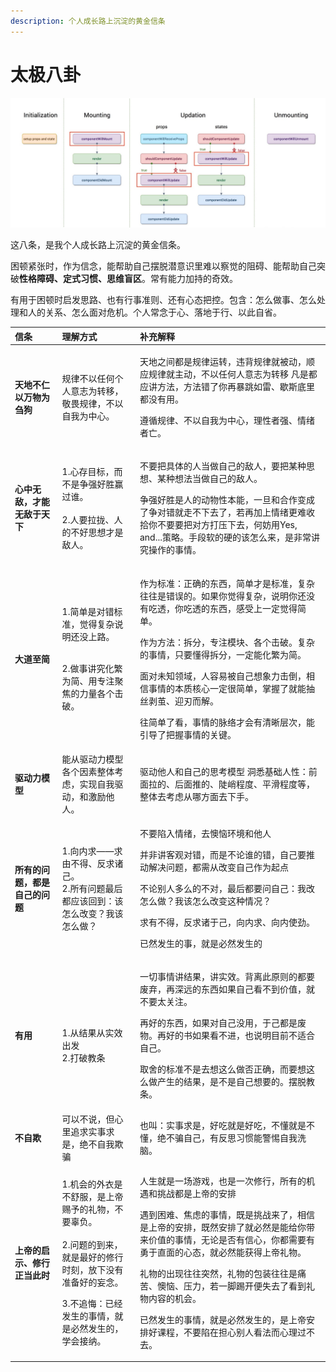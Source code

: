 ```yaml
---
description: 个人成长路上沉淀的黄金信条
---
```


# 太极八卦

![](../.gitbook/assets/image%20%2812%29.png)

这八条，是我个人成长路上沉淀的黄金信条。

困顿紧张时，作为信念，能帮助自己摆脱潜意识里难以察觉的阻碍、能帮助自己突破**性格障碍、定式习惯、思维盲区**。常有能力加持的奇效。

有用于困顿时启发思路、也有行事准则、还有心态把控。包含：怎么做事、怎么处理和人的关系、怎么面对危机。个人常念于心、落地于行、以此自省。



<table>
  <thead>
    <tr>
      <th style="text-align:left">&#x4FE1;&#x6761;</th>
      <th style="text-align:left">&#x7406;&#x89E3;&#x65B9;&#x5F0F;</th>
      <th style="text-align:left">&#x8865;&#x5145;&#x89E3;&#x91CA;</th>
    </tr>
  </thead>
  <tbody>
    <tr>
      <td style="text-align:left"><b>&#x5929;&#x5730;&#x4E0D;&#x4EC1;&#x4EE5;&#x4E07;&#x7269;&#x4E3A;&#x520D;&#x72D7;</b>
      </td>
      <td style="text-align:left">&#x89C4;&#x5F8B;&#x4E0D;&#x4EE5;&#x4EFB;&#x4F55;&#x4E2A;&#x4EBA;&#x610F;&#x5FD7;&#x4E3A;&#x8F6C;&#x79FB;&#xFF0C;&#x656C;&#x754F;&#x89C4;&#x5F8B;&#xFF0C;&#x4E0D;&#x4EE5;&#x81EA;&#x6211;&#x4E3A;&#x4E2D;&#x5FC3;&#x3002;&#x200B;</td>
      <td
      style="text-align:left">
        <p>&#x5929;&#x5730;&#x4E4B;&#x95F4;&#x90FD;&#x662F;&#x89C4;&#x5F8B;&#x8FD0;&#x8F6C;&#xFF0C;&#x8FDD;&#x80CC;&#x89C4;&#x5F8B;&#x5C31;&#x88AB;&#x52A8;&#xFF0C;&#x987A;&#x5E94;&#x89C4;&#x5F8B;&#x5C31;&#x4E3B;&#x52A8;&#xFF0C;&#x4E0D;&#x4EE5;&#x4EFB;&#x4F55;&#x4EBA;&#x610F;&#x5FD7;&#x4E3A;&#x8F6C;&#x79FB;
          &#x200B; &#x51E1;&#x662F;&#x90FD;&#x5E94;&#x8BB2;&#x65B9;&#x6CD5;&#xFF0C;&#x65B9;&#x6CD5;&#x9519;&#x4E86;&#x4F60;&#x518D;&#x66B4;&#x8DF3;&#x5982;&#x96F7;&#x3001;&#x6B47;&#x65AF;&#x5E95;&#x91CC;&#x90FD;&#x6CA1;&#x6709;&#x7528;&#x3002;</p>
        <p>&#x9075;&#x5FAA;&#x89C4;&#x5F8B;&#x3001;&#x4E0D;&#x4EE5;&#x81EA;&#x6211;&#x4E3A;&#x4E2D;&#x5FC3;&#xFF0C;&#x7406;&#x6027;&#x8005;&#x5F3A;&#x3001;&#x60C5;&#x7EEA;&#x8005;&#x4EA1;&#x3002;</p>
        </td>
    </tr>
    <tr>
      <td style="text-align:left"><b>&#x5FC3;&#x4E2D;&#x65E0;&#x654C;&#xFF0C;&#x624D;&#x80FD;&#x65E0;&#x654C;&#x4E8E;&#x5929;&#x4E0B;</b>
      </td>
      <td style="text-align:left">
        <p>&#x200B;1.&#x5FC3;&#x5B58;&#x76EE;&#x6807;&#xFF0C;&#x800C;&#x4E0D;&#x662F;&#x4E89;&#x5F3A;&#x597D;&#x80DC;&#x8D62;&#x8FC7;&#x8C01;&#x3002;
          <br
          />
          <br />2.&#x4EBA;&#x8981;&#x62C9;&#x62E2;&#x3001;&#x4EBA;&#x7684;&#x4E0D;&#x597D;&#x601D;&#x60F3;&#x624D;&#x662F;&#x654C;&#x4EBA;&#x3002;</p>
        <p></p>
      </td>
      <td style="text-align:left">
        <p>&#x4E0D;&#x8981;&#x628A;&#x5177;&#x4F53;&#x7684;&#x4EBA;&#x5F53;&#x505A;&#x81EA;&#x5DF1;&#x7684;&#x654C;&#x4EBA;&#xFF0C;&#x8981;&#x628A;&#x67D0;&#x79CD;&#x601D;&#x60F3;&#x3001;&#x67D0;&#x79CD;&#x60F3;&#x6CD5;&#x5F53;&#x505A;&#x81EA;&#x5DF1;&#x7684;&#x654C;&#x4EBA;&#x3002;
          &#x200B;</p>
        <p></p>
        <p>&#x4E89;&#x5F3A;&#x597D;&#x80DC;&#x662F;&#x4EBA;&#x7684;&#x52A8;&#x7269;&#x6027;&#x672C;&#x80FD;&#xFF0C;&#x4E00;&#x65E6;&#x548C;&#x5408;&#x4F5C;&#x53D8;&#x6210;&#x4E86;&#x4E89;&#x5BF9;&#x9519;&#x5C31;&#x8D70;&#x4E0D;&#x4E0B;&#x53BB;&#x4E86;&#xFF0C;&#x82E5;&#x518D;&#x52A0;&#x4E0A;&#x60C5;&#x7EEA;&#x66F4;&#x96BE;&#x6536;&#x62FE;&#x4F60;&#x4E0D;&#x8981;&#x8981;&#x628A;&#x5BF9;&#x65B9;&#x6253;&#x538B;&#x4E0B;&#x53BB;&#xFF0C;&#x4F55;&#x59A8;&#x7528;Yes,
          and...&#x7B56;&#x7565;&#x3002;&#x624B;&#x6BB5;&#x8F6F;&#x7684;&#x786C;&#x7684;&#x8BE5;&#x600E;&#x4E48;&#x6765;&#xFF0C;&#x662F;&#x975E;&#x5E38;&#x8BB2;&#x7A76;&#x64CD;&#x4F5C;&#x7684;&#x4E8B;&#x60C5;&#x3002;</p>
      </td>
    </tr>
    <tr>
      <td style="text-align:left"><b>&#x5927;&#x9053;&#x81F3;&#x7B80;</b>
      </td>
      <td style="text-align:left">
        <p>1.&#x7B80;&#x5355;&#x662F;&#x5BF9;&#x9519;&#x6807;&#x51C6;&#xFF0C;&#x89C9;&#x5F97;&#x590D;&#x6742;&#x8BF4;&#x660E;&#x8FD8;&#x6CA1;&#x4E0A;&#x8DEF;&#x3002;</p>
        <p>
          <br />2.&#x505A;&#x4E8B;&#x8BB2;&#x7A76;&#x5316;&#x7E41;&#x4E3A;&#x7B80;&#x3001;&#x7528;&#x4E13;&#x6CE8;&#x805A;&#x7126;&#x7684;&#x529B;&#x91CF;&#x5404;&#x4E2A;&#x51FB;&#x7834;&#x3002;</p>
      </td>
      <td style="text-align:left">
        <p>&#x4F5C;&#x4E3A;&#x6807;&#x51C6;&#xFF1A;&#x6B63;&#x786E;&#x7684;&#x4E1C;&#x897F;&#xFF0C;&#x7B80;&#x5355;&#x624D;&#x662F;&#x6807;&#x51C6;&#xFF0C;&#x590D;&#x6742;&#x5F80;&#x5F80;&#x662F;&#x9519;&#x8BEF;&#x7684;&#x3002;&#x5982;&#x679C;&#x4F60;&#x89C9;&#x5F97;&#x590D;&#x6742;&#xFF0C;&#x8BF4;&#x660E;&#x4F60;&#x8FD8;&#x6CA1;&#x6709;&#x5403;&#x900F;&#xFF0C;&#x4F60;&#x5403;&#x900F;&#x7684;&#x4E1C;&#x897F;&#xFF0C;&#x611F;&#x53D7;&#x4E0A;&#x4E00;&#x5B9A;&#x89C9;&#x5F97;&#x7B80;&#x5355;&#x3002;</p>
        <p>&#x4F5C;&#x4E3A;&#x65B9;&#x6CD5;&#xFF1A;&#x62C6;&#x5206;&#xFF0C;&#x4E13;&#x6CE8;&#x6A21;&#x5757;&#x3001;&#x5404;&#x4E2A;&#x51FB;&#x7834;&#x3002;&#x590D;&#x6742;&#x7684;&#x4E8B;&#x60C5;&#xFF0C;&#x53EA;&#x8981;&#x61C2;&#x5F97;&#x62C6;&#x5206;&#xFF0C;&#x4E00;&#x5B9A;&#x80FD;&#x5316;&#x7E41;&#x4E3A;&#x7B80;&#x200B;&#x200B;&#x3002;</p>
        <p>&#x9762;&#x5BF9;&#x672A;&#x77E5;&#x9886;&#x57DF;&#xFF0C;&#x4EBA;&#x5BB9;&#x6613;&#x88AB;&#x81EA;&#x5DF1;&#x60F3;&#x8C61;&#x529B;&#x51FB;&#x5012;&#xFF0C;&#x76F8;&#x4FE1;&#x4E8B;&#x60C5;&#x7684;&#x672C;&#x8D28;&#x6838;&#x5FC3;&#x4E00;&#x5B9A;&#x5F88;&#x7B80;&#x5355;&#xFF0C;&#x638C;&#x63E1;&#x4E86;&#x5C31;&#x80FD;&#x62BD;&#x4E1D;&#x5265;&#x8327;&#x3001;&#x8FCE;&#x5203;&#x800C;&#x89E3;&#x3002;</p>
        <p>&#x5F80;&#x7B80;&#x5355;&#x4E86;&#x770B;&#xFF0C;&#x4E8B;&#x60C5;&#x7684;&#x8109;&#x7EDC;&#x624D;&#x4F1A;&#x6709;&#x6E05;&#x6670;&#x5C42;&#x6B21;&#xFF0C;&#x80FD;&#x5F15;&#x5BFC;&#x4E86;&#x628A;&#x63E1;&#x4E8B;&#x60C5;&#x7684;&#x5173;&#x952E;&#x3002;</p>
      </td>
    </tr>
    <tr>
      <td style="text-align:left"><b>&#x9A71;&#x52A8;&#x529B;&#x6A21;&#x578B;</b>
      </td>
      <td style="text-align:left">&#x80FD;&#x4ECE;&#x9A71;&#x52A8;&#x529B;&#x6A21;&#x578B;&#x5404;&#x4E2A;&#x56E0;&#x7D20;&#x6574;&#x4F53;&#x8003;&#x8651;&#xFF0C;&#x5B9E;&#x73B0;&#x81EA;&#x6211;&#x9A71;&#x52A8;&#xFF0C;&#x548C;&#x6FC0;&#x52B1;&#x4ED6;&#x4EBA;&#x3002;</td>
      <td
      style="text-align:left">&#x9A71;&#x52A8;&#x4ED6;&#x4EBA;&#x548C;&#x81EA;&#x5DF1;&#x7684;&#x601D;&#x8003;&#x6A21;&#x578B;
        &#x200B; &#x6D1E;&#x6089;&#x57FA;&#x7840;&#x4EBA;&#x6027;&#xFF1A;&#x524D;&#x9762;&#x62C9;&#x7684;&#x3001;&#x540E;&#x9762;&#x63A8;&#x7684;&#x3001;&#x9661;&#x5CED;&#x7A0B;&#x5EA6;&#x3001;&#x5E73;&#x6ED1;&#x7A0B;&#x5EA6;&#x7B49;&#xFF0C;&#x6574;&#x4F53;&#x53BB;&#x8003;&#x8651;&#x4ECE;&#x54EA;&#x65B9;&#x9762;&#x53BB;&#x4E0B;&#x624B;&#x3002;</td>
    </tr>
    <tr>
      <td style="text-align:left"><b>&#x6240;&#x6709;&#x7684;&#x95EE;&#x9898;&#xFF0C;&#x90FD;&#x662F;&#x81EA;&#x5DF1;&#x7684;&#x95EE;&#x9898;</b>
      </td>
      <td style="text-align:left">1.&#x5411;&#x5185;&#x6C42;&#x2014;&#x2014;&#x6C42;&#x7531;&#x4E0D;&#x5F97;&#x3001;&#x53CD;&#x6C42;&#x8BF8;&#x5DF1;&#x3002;
        <br
        />2.&#x6240;&#x6709;&#x95EE;&#x9898;&#x6700;&#x540E;&#x90FD;&#x5E94;&#x8BE5;&#x56DE;&#x5230;&#xFF1A;&#x8BE5;&#x600E;&#x4E48;&#x6539;&#x53D8;&#xFF1F;&#x6211;&#x8BE5;&#x600E;&#x4E48;&#x505A;&#xFF1F;</td>
      <td
      style="text-align:left">
        <p>&#x4E0D;&#x8981;&#x9677;&#x5165;&#x60C5;&#x7EEA;&#xFF0C;&#x53BB;&#x61CA;&#x607C;&#x73AF;&#x5883;&#x548C;&#x4ED6;&#x4EBA;</p>
        <p>&#x5E76;&#x975E;&#x8BB2;&#x5BA2;&#x89C2;&#x5BF9;&#x9519;&#xFF0C;&#x800C;&#x662F;&#x4E0D;&#x8BBA;&#x8C01;&#x7684;&#x9519;&#xFF0C;&#x81EA;&#x5DF1;&#x8981;&#x63A8;&#x52A8;&#x89E3;&#x51B3;&#x95EE;&#x9898;&#xFF0C;&#x90FD;&#x9700;&#x4ECE;&#x6539;&#x53D8;&#x81EA;&#x5DF1;&#x4F5C;&#x4E3A;&#x8D77;&#x70B9;</p>
        <p>&#x4E0D;&#x8BBA;&#x522B;&#x4EBA;&#x591A;&#x4E48;&#x7684;&#x4E0D;&#x5BF9;&#xFF0C;&#x6700;&#x540E;&#x90FD;&#x8981;&#x95EE;&#x81EA;&#x5DF1;&#xFF1A;&#x6211;&#x6539;&#x600E;&#x4E48;&#x505A;&#xFF1F;&#x6211;&#x8BE5;&#x600E;&#x4E48;&#x6539;&#x53D8;&#x8FD9;&#x79CD;&#x60C5;&#x51B5;&#xFF1F;</p>
        <p>&#x6C42;&#x6709;&#x4E0D;&#x5F97;&#xFF0C;&#x53CD;&#x6C42;&#x8BF8;&#x4E8E;&#x5DF1;&#xFF0C;&#x5411;&#x5185;&#x6C42;&#x3001;&#x5411;&#x5185;&#x4F7F;&#x52B2;&#x3002;</p>
        <p>&#x5DF2;&#x7136;&#x53D1;&#x751F;&#x7684;&#x4E8B;&#xFF0C;&#x5C31;&#x662F;&#x5FC5;&#x7136;&#x53D1;&#x751F;&#x7684;</p>
        </td>
    </tr>
    <tr>
      <td style="text-align:left"><b>&#x6709;&#x7528;</b>
      </td>
      <td style="text-align:left">
        <p>&#x200B;<em> </em>
        </p>
        <p></p>
        <p>1.&#x4ECE;&#x7ED3;&#x679C;&#x4ECE;&#x5B9E;&#x6548;&#x51FA;&#x53D1;
          <br
          />2.&#x6253;&#x7834;&#x6559;&#x6761;</p>
        <p></p>
      </td>
      <td style="text-align:left">
        <p>&#x4E00;&#x5207;&#x4E8B;&#x60C5;&#x8BB2;&#x7ED3;&#x679C;&#xFF0C;&#x8BB2;&#x5B9E;&#x6548;&#x3002;&#x80CC;&#x79BB;&#x6B64;&#x539F;&#x5219;&#x7684;&#x90FD;&#x8981;&#x5E9F;&#x5F03;&#xFF0C;&#x518D;&#x6DF1;&#x8FDC;&#x7684;&#x4E1C;&#x897F;&#x5982;&#x679C;&#x81EA;&#x5DF1;&#x770B;&#x4E0D;&#x5230;&#x4EF7;&#x503C;&#xFF0C;&#x5C31;&#x4E0D;&#x8981;&#x592A;&#x5173;&#x6CE8;&#x3002;</p>
        <p>&#x518D;&#x597D;&#x7684;&#x4E1C;&#x897F;&#xFF0C;&#x5982;&#x679C;&#x5BF9;&#x81EA;&#x5DF1;&#x6CA1;&#x7528;&#xFF0C;&#x4E8E;&#x5DF1;&#x90FD;&#x662F;&#x5E9F;&#x7269;&#x3002;&#x518D;&#x597D;&#x7684;&#x4E66;&#x5982;&#x679C;&#x770B;&#x4E0D;&#x8FDB;&#xFF0C;&#x4E5F;&#x8BF4;&#x660E;&#x76EE;&#x524D;&#x4E0D;&#x9002;&#x5408;&#x81EA;&#x5DF1;&#x3002;</p>
        <p>&#x53D6;&#x820D;&#x7684;&#x6807;&#x51C6;&#x4E0D;&#x662F;&#x53BB;&#x60F3;&#x8FD9;&#x4E48;&#x505A;&#x5426;&#x6B63;&#x786E;&#xFF0C;&#x800C;&#x8981;&#x60F3;&#x8FD9;&#x4E48;&#x505A;&#x4EA7;&#x751F;&#x7684;&#x7ED3;&#x679C;&#xFF0C;&#x662F;&#x4E0D;&#x662F;&#x81EA;&#x5DF1;&#x60F3;&#x8981;&#x7684;&#x3002;&#x6446;&#x8131;&#x6559;&#x6761;&#x3002;</p>
      </td>
    </tr>
    <tr>
      <td style="text-align:left"><b>&#x4E0D;&#x81EA;&#x6B3A;</b>
      </td>
      <td style="text-align:left">&#x53EF;&#x4EE5;&#x4E0D;&#x8BF4;&#xFF0C;&#x4F46;&#x5FC3;&#x91CC;&#x8FFD;&#x6C42;&#x5B9E;&#x4E8B;&#x6C42;&#x662F;&#xFF0C;&#x7EDD;&#x4E0D;&#x81EA;&#x6211;&#x6B3A;&#x9A97;</td>
      <td
      style="text-align:left">&#x4E5F;&#x53EB;&#xFF1A;&#x5B9E;&#x4E8B;&#x6C42;&#x662F;&#xFF0C;&#x597D;&#x5403;&#x5C31;&#x662F;&#x597D;&#x5403;&#xFF0C;&#x4E0D;&#x61C2;&#x5C31;&#x662F;&#x4E0D;&#x61C2;&#xFF0C;&#x7EDD;&#x4E0D;&#x9A97;&#x81EA;&#x5DF1;&#xFF0C;&#x6709;&#x53CD;&#x601D;&#x4E60;&#x60EF;&#x80FD;&#x8B66;&#x60D5;&#x81EA;&#x6211;&#x6D17;&#x8111;&#x3002;</td>
    </tr>
    <tr>
      <td style="text-align:left"><b>&#x4E0A;&#x5E1D;&#x7684;&#x542F;&#x793A;&#x3001;&#x4FEE;&#x884C;&#x6B63;&#x5F53;&#x6B64;&#x65F6;</b>
      </td>
      <td style="text-align:left">
        <p>1.&#x673A;&#x4F1A;&#x7684;&#x5916;&#x8863;&#x662F;&#x4E0D;&#x8212;&#x670D;&#xFF0C;&#x662F;&#x4E0A;&#x5E1D;&#x8D50;&#x4E88;&#x7684;&#x793C;&#x7269;&#xFF0C;&#x4E0D;&#x8981;&#x8F9C;&#x8D1F;&#x3002;
          <br
          />
          <br />2.&#x95EE;&#x9898;&#x7684;&#x5230;&#x6765;&#xFF0C;&#x5C31;&#x662F;&#x6700;&#x597D;&#x7684;&#x4FEE;&#x884C;&#x65F6;&#x523B;&#xFF0C;&#x653E;&#x4E0B;&#x6CA1;&#x6709;&#x51C6;&#x5907;&#x597D;&#x7684;&#x5984;&#x5FF5;&#x3002;
          <br
          />
        </p>
        <p>3.&#x4E0D;&#x8FFD;&#x6094;&#xFF1A;&#x5DF2;&#x7ECF;&#x53D1;&#x751F;&#x7684;&#x4E8B;&#x60C5;&#xFF0C;&#x5C31;&#x662F;&#x5FC5;&#x7136;&#x53D1;&#x751F;&#x7684;&#xFF0C;&#x5B66;&#x4F1A;&#x63A5;&#x7EB3;&#x3002;</p>
      </td>
      <td style="text-align:left">
        <p>&#x4EBA;&#x751F;&#x5C31;&#x662F;&#x4E00;&#x573A;&#x6E38;&#x620F;&#xFF0C;&#x4E5F;&#x662F;&#x4E00;&#x6B21;&#x4FEE;&#x884C;&#xFF0C;&#x6240;&#x6709;&#x7684;&#x673A;&#x9047;&#x548C;&#x6311;&#x6218;&#x90FD;&#x662F;&#x4E0A;&#x5E1D;&#x7684;&#x5B89;&#x6392;</p>
        <p>&#x9047;&#x5230;&#x56F0;&#x96BE;&#x3001;&#x7126;&#x8651;&#x7684;&#x4E8B;&#x60C5;&#xFF0C;&#x65E2;&#x662F;&#x6311;&#x6218;&#x6765;&#x4E86;&#xFF0C;&#x76F8;&#x4FE1;&#x662F;&#x4E0A;&#x5E1D;&#x7684;&#x5B89;&#x6392;&#xFF0C;&#x65E2;&#x7136;&#x5B89;&#x6392;&#x4E86;&#x5C31;&#x5FC5;&#x7136;&#x662F;&#x80FD;&#x7ED9;&#x4F60;&#x5E26;&#x6765;&#x4EF7;&#x503C;&#x7684;&#x4E8B;&#x60C5;&#xFF0C;&#x65E0;&#x8BBA;&#x662F;&#x5426;&#x6709;&#x4FE1;&#x5FC3;&#xFF0C;&#x4F60;&#x90FD;&#x9700;&#x8981;&#x6709;&#x52C7;&#x4E8E;&#x76F4;&#x9762;&#x7684;&#x5FC3;&#x6001;&#xFF0C;&#x5C31;&#x5FC5;&#x7136;&#x80FD;&#x83B7;&#x5F97;&#x4E0A;&#x5E1D;&#x793C;&#x7269;&#x3002;</p>
        <p>&#x793C;&#x7269;&#x7684;&#x51FA;&#x73B0;&#x5F80;&#x5F80;&#x7A81;&#x7136;&#xFF0C;&#x793C;&#x7269;&#x7684;&#x5305;&#x88C5;&#x5F80;&#x5F80;&#x662F;&#x75DB;&#x82E6;&#x3001;&#x61CA;&#x607C;&#x3001;&#x538B;&#x529B;&#xFF0C;&#x82E5;&#x4E00;&#x811A;&#x8E22;&#x5F00;&#x4FBF;&#x5931;&#x53BB;&#x4E86;&#x770B;&#x5230;&#x793C;&#x7269;&#x5185;&#x5BB9;&#x7684;&#x673A;&#x4F1A;&#x3002;</p>
        <p>&#x5DF2;&#x7136;&#x53D1;&#x751F;&#x7684;&#x4E8B;&#x60C5;&#xFF0C;&#x5C31;&#x662F;&#x5FC5;&#x7136;&#x53D1;&#x751F;&#x7684;&#xFF0C;&#x662F;&#x4E0A;&#x5E1D;&#x5B89;&#x6392;&#x597D;&#x8BFE;&#x7A0B;&#xFF0C;&#x4E0D;&#x8981;&#x9677;&#x5728;&#x62C5;&#x5FC3;&#x522B;&#x4EBA;&#x770B;&#x6CD5;&#x800C;&#x5FC3;&#x7406;&#x8FC7;&#x4E0D;&#x53BB;&#x3002;</p>
      </td>
    </tr>
  </tbody>
</table>



